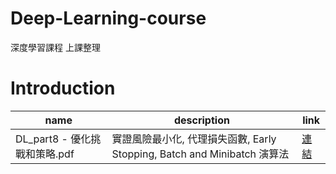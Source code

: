# Deep-Learning-course
深度學習課程 上課整理

# Introduction

|name|description|link|
|----|----|----|
|DL_part8 - 優化挑戰和策略.pdf|實證風險最小化, 代理損失函數, Early Stopping, Batch and Minibatch 演算法|[連結](https://syuanyikuo.github.io/Deep-Learning-course/DL_part8%20-%20%E5%84%AA%E5%8C%96%E6%8C%91%E6%88%B0%E5%92%8C%E7%AD%96%E7%95%A5.pdf)|

